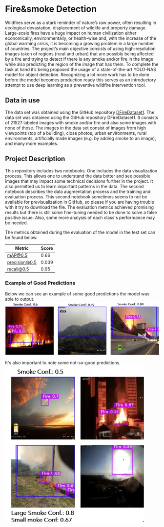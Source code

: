 # Fire&smoke Detection

Wildfires serve as a stark reminder of nature’s raw power, often resulting in ecological
devastation, displacement of wildlife and property damage. Large-scale
fires have a huge impact on human civilization either economically, environmentally,
or health-wise and, with the increase of the global warming crisis, it
is becoming a growing problem in a large number of countries. The project’s main objective consists of using high-resolution images taken
of regions (rural and urban) that are possibly being affected by a fire and trying
to detect if there is any smoke and/or fire in the image while also predicting the
region of the image that has them. To complete the task at hand it’s
being proposed the usage of a state-of-the-art YOLO-NAS model for object detection. Recognizing a lot more work has to be done before the model becomes production ready this serves as an introductory attempt to use deep learning as a preventive wildfire intervention tool. 

## Data in use

The data set was obtained using the GitHub repository [DFireDataset1](https://github.com/gaiasd/DFireDataset). 
The data set was obtained using the GitHub repository DFireDataset1. It consists
of 21527 labeled images with smoke and/or fire and also some images with
none of those. The images in the data set consist of images from high viewpoints
(top of a building), close photos, urban environments, rural environments, artificially
made images (e.g. by adding smoke to an image), and many more
examples.

## Project Description 
This repository includes two notebooks. One includes the data visualization process. This allows one to understand the data better and see possible
images that may impact some technical decisions further in the project. It also permitted us to learn important patterns in the data. The second notebook describes the data augmentation process and the training and evaluation process. This second notebook sometimes seems to not be available for previsualization in GitHub, so please if you are having trouble with it try to download the file. 
The evaluation metrics achieved promising results but there is still some fine-tuning needed to be done to solve a false positive issue. Also, some more analysis of each class's performance may be needed.  

The metrics obtained during the evaluation of the model in the test set can be found below. 

| Metric                                                | Score | 
| --------------------------------------------------- | ---------- | 
|               mAP@0.5                               |   0.66     |   
|               precision@0.5                         |   0.039    |         
|               recall@0.5                            |   0.95     | 

### Example of Good Predictions 
Below we can see an example of some good predictions the model was able to output. 
![Good Predictions Example](images/fire_good_predictions.png)

It's also important to note some not-so-good predictions. 
![Not-so-good Predictions](images/not_so_good_fire_pred.png)



